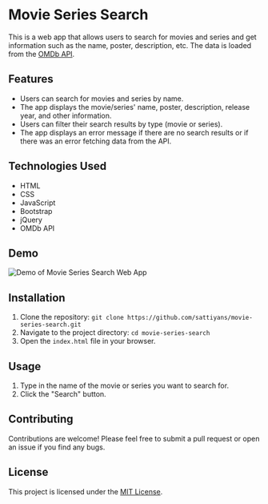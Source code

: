 # Movie Series Search

This is a web app that allows users to search for movies and series and get information such as the name, poster, description, etc. The data is loaded from the [OMDb API](http://www.omdbapi.com/).

## Features

- Users can search for movies and series by name.
- The app displays the movie/series' name, poster, description, release year, and other information.
- Users can filter their search results by type (movie or series).
- The app displays an error message if there are no search results or if there was an error fetching data from the API.

## Technologies Used

- HTML
- CSS
- JavaScript
- Bootstrap
- jQuery
- OMDb API

## Demo

![Demo of Movie Series Search Web App](demo.gif)

## Installation

1. Clone the repository: `git clone https://github.com/sattiyans/movie-series-search.git`
2. Navigate to the project directory: `cd movie-series-search`
3. Open the `index.html` file in your browser.

## Usage

1. Type in the name of the movie or series you want to search for.
2. Click the "Search" button.

## Contributing

Contributions are welcome! Please feel free to submit a pull request or open an issue if you find any bugs.

## License

This project is licensed under the [MIT License](https://opensource.org/licenses/MIT).
